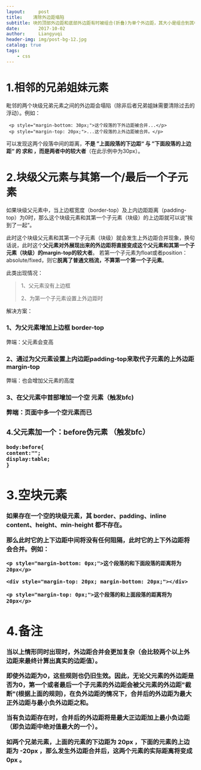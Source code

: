 ```yaml
---
layout:     post
title:    清除外边距塌陷
subtitle: 块的顶部外边距和底部外边距有时被组合(折叠)为单个外边距，其大小是组合到其中的最大外边距，这种行为称为外边距塌陷(margin collapsing)，有的地方翻译为外边距合并。
date:       2017-10-02
author:     Liangyuqi
header-img: img/post-bg-12.jpg
catalog: true
tags:
    - css
---
```

# 1.相邻的兄弟姐妹元素
毗邻的两个块级兄弟元素之间的外边距会塌陷（除非后者兄弟姐妹需要清除过去的浮动）。例如：

	 <p style="margin-bottom: 30px;">这个段落的下外边距被合并...</p>
	 <p style="margin-top: 20px;">...这个段落的上外边距被合并。</p> 

可以发现这两个段落中间的距离，**不是 ”上面段落的下边距“ 与 ”下面段落的上边距“ 的 求和 ，而是两者中的较大者**（在此示例中为30px）。

 

# 2.块级父元素与其第一个/最后一个子元素
如果块级父元素中，当上边框宽度（border-top）及上内边距距离（padding-top）为0时，那么这个块级元素和其第一个子元素（块级）的上边距就可以说”挨到了一起“。

此时这个块级父元素和其第一个子元素（块级）就会发生上外边距合并现象，换句话说，此时这个**父元素对外展现出来的外边距将直接变成这个父元素和其第一个子元素（块级）的margin-top的较大者**。
若第一个子元素为float或者position：absolute/fixed，则它**脱离了普通文档流，不算第一个第一个子元素**。                         

此类出现情况：
> 1、父元素没有上边框
> 
> 2、为第一个子元素设置上外边距时

解决方案：
### 1、为父元素增加上边框 border-top

弊端：父元素会变高

### 2、通过为父元素设置上内边距padding-top来取代子元素的上外边距margin-top

弊端：也会增加父元素的高度

### 3、在父元素中首部增加一个空 <table>元素（触发bfc)

弊端：页面中多一个空元素而已

### 4.父元素加一个：before伪元素 （触发bfc）

	body:before{
	content:"";
	display:table;
	}

 

# 3.空块元素

如果存在一个空的块级元素，其 border、padding、inline content、height、min-height 都不存在。

那么此时**它的上下边距中间将没有任何阻隔，此时它的上下外边距将会合并**。例如：
	
	<p style="margin-bottom: 0px;">这个段落的和下面段落的距离将为20px</p>
	
	<div style="margin-top: 20px; margin-bottom: 20px;"></div>
	
	<p style="margin-top: 0px;">这个段落的和上面段落的距离将为20px</p>
 

# 4.备注

当以上情形同时出现时，外边距合并会更加复杂（会比较两个以上外边距来最终计算出真实的边距值）。

即使外边距为0，这些规则也仍旧生效。因此，无论父元素的外边距是否为0，第一个或者最后一个子元素的外边距会被父元素的外边距"截断"(根据上面的规则)，在负外边距的情况下，合并后的外边距为最大正外边距与最小负外边距之和。

当有负边距存在时，合并后的外边距将是最大正边距加上最小负边距（即负边距中绝对值最大的一个）。

如两个兄弟元素，上面的元素的下边距为 20px ，下面的元素的上边距为 -20px ，那么发生外边距合并后，这两个元素的实际距离将变成 0px 。


